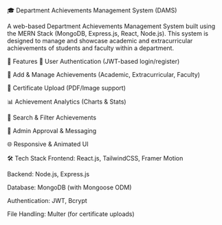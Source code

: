 🎓 Department Achievements Management System (DAMS)

A web-based Department Achievements Management System built using the MERN Stack (MongoDB, Express.js, React, Node.js). This system is designed to manage and showcase academic and extracurricular achievements of students and faculty within a department.


🚀 Features
🔐 User Authentication (JWT-based login/register)

📄 Add & Manage Achievements (Academic, Extracurricular, Faculty)

📁 Certificate Upload (PDF/Image support)

📊 Achievement Analytics (Charts & Stats)

🔎 Search & Filter Achievements

📨 Admin Approval & Messaging

🌐 Responsive & Animated UI


🛠️ Tech Stack
Frontend: React.js, TailwindCSS, Framer Motion

Backend: Node.js, Express.js

Database: MongoDB (with Mongoose ODM)

Authentication: JWT, Bcrypt

File Handling: Multer (for certificate uploads)
